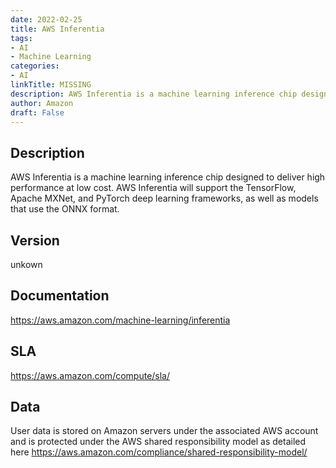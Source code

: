 ```yaml
---
date: 2022-02-25
title: AWS Inferentia
tags: 
- AI
- Machine Learning
categories: 
- AI
linkTitle: MISSING
description: AWS Inferentia is a machine learning inference chip designed to deliver high performance at low cost. AWS Inferentia will support the TensorFlow, Apache MXNet, and PyTorch deep learning frameworks, as well as models that use the ONNX format.
author: Amazon
draft: False
---
```


## Description

AWS Inferentia is a machine learning inference chip designed to deliver high performance at low cost. AWS Inferentia will support the TensorFlow, Apache MXNet, and PyTorch deep learning frameworks, as well as models that use the ONNX format.

## Version

unkown

## Documentation

https://aws.amazon.com/machine-learning/inferentia

## SLA

https://aws.amazon.com/compute/sla/

## Data

User data is stored on Amazon servers under the associated AWS account and is protected under the AWS shared responsibility model as detailed here https://aws.amazon.com/compliance/shared-responsibility-model/
